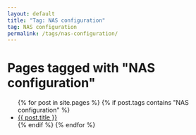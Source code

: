 ```yaml
---
layout: default
title: "Tag: NAS configuration"
tag: NAS configuration
permalink: /tags/nas-configuration/
---
```

<h1>Pages tagged with "NAS configuration"</h1>
<ul>
{% for post in site.pages %}
  {% if post.tags contains "NAS configuration" %}
  <li><a href="{{ post.url }}">{{ post.title }}</a></li>
  {% endif %}
{% endfor %}
</ul>

